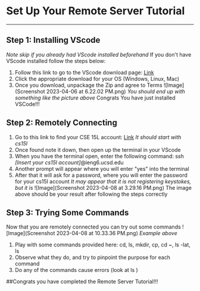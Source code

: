 # Set Up Your Remote Server Tutorial
---

## Step 1: Installing VScode
*Note skip if you already had VScode installed beforehand*
If you don't have VScode installed follow the steps below:
1. Follow this link to go to the VScode download page: [Link](https://code.visualstudio.com/download)
2. Click the appropriate download for your OS (Windows, Linux, Mac)
3. Once you download, unpackage the Zip and agree to Terms
![Image](Screenshot 2023-04-06 at 6.22.02 PM.png)
*You should end up with something like the picture above*
Congrats You have just installed VSCode!!!

## Step 2: Remotely Connecting
1. Go to this link to find your CSE 15L account: [Link](https://sdacs.ucsd.edu/~icc/index.php) *It should start with cs15l* 
2. Once found note it down, then open up the terminal in your VScode
3. When you have the terminal open, enter the following command: ssh *[Insert your cs15l account]*@ieng6.ucsd.edu
4. Another prompt will appear where you will enter "yes" into the terminal
5. After that it will ask for a password, where you will enter the password for your cs15l account *It may appear that it is not registering keystokes, but it is*
![Image](Screenshot 2023-04-08 at 3.29.16 PM.png)
The image above should be your result after following the steps correctly

## Step 3: Trying Some Commands
Now that you are remotely connected you can try out some commands
![Image](Screenshot 2023-04-08 at 10.33.36 PM.png)
*Example above*
1. Play with some commands provided here: cd, ls, mkdir, cp, cd ~, ls -lat, ls <directory>
2. Observe what they do, and try to pinpoint the purpose for each command
3. Do any of the commands cause errors (look at ls <directory>)
 
 
##Congrats you have completed the Remote Server Tutorial!!!

 
